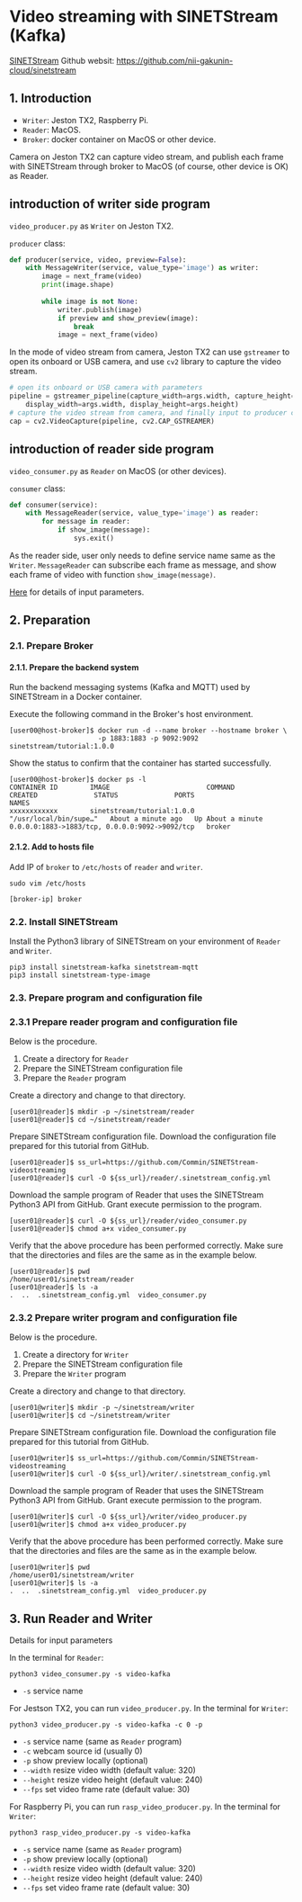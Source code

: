 # Video streaming with SINETStream (Kafka)

[SINETStream](https://github.com/nii-gakunin-cloud/sinetstream/blob/main/README.en.md) Github websit: https://github.com/nii-gakunin-cloud/sinetstream

## 1. Introduction

* `Writer`: Jeston TX2, Raspberry Pi.
* `Reader`: MacOS.
* `Broker`: docker container on MacOS or other device.

Camera on Jeston TX2 can capture video stream, and publish each frame with SINETStream through broker to MacOS (of course, other device is OK) as Reader.

## introduction of writer side program

`video_producer.py` as `Writer` on Jeston TX2.

`producer` class:

```Python
def producer(service, video, preview=False):
    with MessageWriter(service, value_type='image') as writer:
        image = next_frame(video)
        print(image.shape)
        
        while image is not None:
            writer.publish(image)
            if preview and show_preview(image):
                break
            image = next_frame(video)
```

In the mode of video stream from camera, Jeston TX2 can use `gstreamer` to open its onboard or USB camera, and use `cv2` library to capture the video stream. 

```Python
# open its onboard or USB camera with parameters
pipeline = gstreamer_pipeline(capture_width=args.width, capture_height=args.height, framerate=args.fps, flip_method=0,
    display_width=args.width, display_height=args.height)
# capture the video stream from camera, and finally input to producer class
cap = cv2.VideoCapture(pipeline, cv2.CAP_GSTREAMER)
```

## introduction of reader side program

`video_consumer.py` as `Reader` on MacOS (or other devices).

`consumer` class:

```Python
def consumer(service):
    with MessageReader(service, value_type='image') as reader:
        for message in reader:
            if show_image(message):
                sys.exit()
```

As the reader side, user only needs to define service name same as the `Writer`. `MessageReader` can subscribe each frame as message, and show each frame of video with function `show_image(message)`.

[Here](#jump) for details of input parameters.

## 2. Preparation

### 2.1. Prepare Broker

#### 2.1.1. Prepare the backend system

Run the backend messaging systems (Kafka and MQTT) used by SINETStream in a Docker container.

Execute the following command in the Broker's host environment.

```console
[user00@host-broker]$ docker run -d --name broker --hostname broker \
                      -p 1883:1883 -p 9092:9092 sinetstream/tutorial:1.0.0
```

Show the status to confirm that the container has started successfully.

```console
[user00@host-broker]$ docker ps -l
CONTAINER ID        IMAGE                        COMMAND                  CREATED              STATUS              PORTS                                            NAMES
xxxxxxxxxxxx        sinetstream/tutorial:1.0.0   "/usr/local/bin/supe…"   About a minute ago   Up About a minute   0.0.0.0:1883->1883/tcp, 0.0.0.0:9092->9092/tcp   broker
```

#### 2.1.2. Add to hosts file

Add IP of `broker` to `/etc/hosts` of `reader` and `writer`.

```console
sudo vim /etc/hosts

[broker-ip] broker
```

### 2.2. Install SINETStream

Install the Python3 library of SINETStream on your environment of `Reader` and `Writer`.

```console
pip3 install sinetstream-kafka sinetstream-mqtt
pip3 install sinetstream-type-image
```

### 2.3. Prepare program and configuration file

### 2.3.1 Prepare reader program and configuration file

Below is the procedure.

1. Create a directory for `Reader`
2. Prepare the SINETStream configuration file
3. Prepare the `Reader` program

Create a directory and change to that directory.

```console
[user01@reader]$ mkdir -p ~/sinetstream/reader
[user01@reader]$ cd ~/sinetstream/reader
```

Prepare SINETStream configuration file. Download the configuration file prepared for this tutorial from GitHub.

```console
[user01@reader]$ ss_url=https://github.com/Commin/SINETStream-videostreaming
[user01@reader]$ curl -O ${ss_url}/reader/.sinetstream_config.yml
```

Download the sample program of Reader that uses the SINETStream Python3 API from GitHub. Grant execute permission to the program.

```console
[user01@reader]$ curl -O ${ss_url}/reader/video_consumer.py
[user01@reader]$ chmod a+x video_consumer.py
```

Verify that the above procedure has been performed correctly. Make sure that the directories and files are the same as in the example below.

```console
[user01@reader]$ pwd
/home/user01/sinetstream/reader
[user01@reader]$ ls -a
.  ..  .sinetstream_config.yml  video_consumer.py
```

### 2.3.2 Prepare writer program and configuration file

Below is the procedure.

1. Create a directory for `Writer`
2. Prepare the SINETStream configuration file
3. Prepare the `Writer` program

Create a directory and change to that directory.

```console
[user01@writer]$ mkdir -p ~/sinetstream/writer
[user01@writer]$ cd ~/sinetstream/writer
```

Prepare SINETStream configuration file. Download the configuration file prepared for this tutorial from GitHub.

```console
[user01@writer]$ ss_url=https://github.com/Commin/SINETStream-videostreaming
[user01@writer]$ curl -O ${ss_url}/writer/.sinetstream_config.yml
```

Download the sample program of Reader that uses the SINETStream Python3 API from GitHub. Grant execute permission to the program.

```console
[user01@writer]$ curl -O ${ss_url}/writer/video_producer.py
[user01@writer]$ chmod a+x video_producer.py
```

Verify that the above procedure has been performed correctly. Make sure that the directories and files are the same as in the example below.

```console
[user01@writer]$ pwd
/home/user01/sinetstream/writer
[user01@writer]$ ls -a
.  ..  .sinetstream_config.yml  video_producer.py
```

## 3. Run Reader and Writer

<span id="jump">Details for input parameters</span>

In the terminal for `Reader`:

```console
python3 video_consumer.py -s video-kafka
```

* `-s` service name

For Jestson TX2, you can run `video_producer.py`.
In the terminal for `Writer`:

```console
python3 video_producer.py -s video-kafka -c 0 -p
```

* `-s` service name (same as `Reader` program)
* `-c` webcam source id (usually 0)
* `-p` show preview locally (optional)
* `--width` resize video width (default value: 320)
* `--height` resize video height (default value: 240)
* `--fps` set video frame rate (default value: 30)

For Raspberry Pi, you can run `rasp_video_producer.py`.
In the terminal for `Writer`:

```console
python3 rasp_video_producer.py -s video-kafka
```

* `-s` service name (same as `Reader` program)
* `-p` show preview locally (optional)
* `--width` resize video width (default value: 320)
* `--height` resize video height (default value: 240)
* `--fps` set video frame rate (default value: 30)
